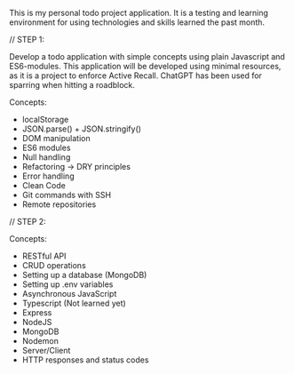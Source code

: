 This is my personal todo project application. It is a testing and learning environment for using technologies and skills learned the past month.

// STEP 1:

Develop a todo application with simple concepts using plain Javascript and ES6-modules.
This application will be developed using minimal resources, as it is a project to enforce Active Recall.
ChatGPT has been used for sparring when hitting a roadblock.

Concepts:

- localStorage
- JSON.parse() + JSON.stringify()
- DOM manipulation
- ES6 modules
- Null handling
- Refactoring -> DRY principles
- Error handling
- Clean Code
- Git commands with SSH
- Remote repositories

// STEP 2:

Concepts:

- RESTful API
- CRUD operations
- Setting up a database (MongoDB)
- Setting up .env variables
- Asynchronous JavaScript
- Typescript (Not learned yet)
- Express
- NodeJS
- MongoDB
- Nodemon
- Server/Client
- HTTP responses and status codes

